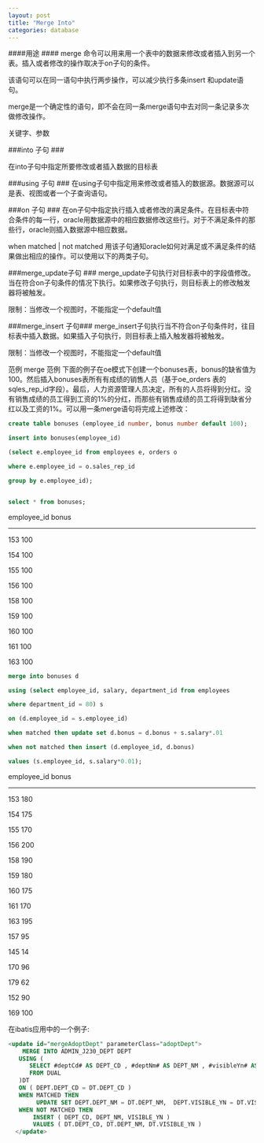```yaml
---
layout: post
title: "Merge Into"
categories: database
---
```


####用途 ####
merge 命令可以用来用一个表中的数据来修改或者插入到另一个表。插入或者修改的操作取决于on子句的条件。 

该语句可以在同一语句中执行两步操作，可以减少执行多条insert 和update语句。 

merge是一个确定性的语句，即不会在同一条merge语句中去对同一条记录多次做修改操作。 


    
关键字、参数 

###into 子句 ###

在into子句中指定所要修改或者插入数据的目标表 

###using 子句 ###
在using子句中指定用来修改或者插入的数据源。数据源可以是表、视图或者一个子查询语句。 

###on 子句 ###
在on子句中指定执行插入或者修改的满足条件。在目标表中符合条件的每一行，oracle用数据源中的相应数据修改这些行。对于不满足条件的那些行，oracle则插入数据源中相应数据。 

when matched | not matched 
用该子句通知oracle如何对满足或不满足条件的结果做出相应的操作。可以使用以下的两类子句。 

###merge_update子句 ###
merge_update子句执行对目标表中的字段值修改。当在符合on子句条件的情况下执行。如果修改子句执行，则目标表上的修改触发器将被触发。 

限制：当修改一个视图时，不能指定一个default值 

###merge_insert 子句###
merge_insert子句执行当不符合on子句条件时，往目标表中插入数据。如果插入子句执行，则目标表上插入触发器将被触发。 

限制：当修改一个视图时，不能指定一个default值 

范例 
merge 范例 
下面的例子在oe模式下创建一个bonuses表，bonus的缺省值为100。然后插入bonuses表所有有成绩的销售人员（基于oe_orders 表的sqles_rep_id字段）。最后，人力资源管理人员决定，所有的人员将得到分红。没有销售成绩的员工得到工资的1%的分红，而那些有销售成绩的员工将得到缺省分红以及工资的1%。可以用一条merge语句将完成上述修改： 
```sql
create table bonuses (employee_id number, bonus number default 100); 

insert into bonuses(employee_id) 

(select e.employee_id from employees e, orders o 

where e.employee_id = o.sales_rep_id 

group by e.employee_id); 


select * from bonuses; 
```

employee_id bonus 

----------- ---------- 

153 100 

154 100 

155 100 

156 100 

158 100 

159 100 

160 100 

161 100 

163 100 

```sql
merge into bonuses d 

using (select employee_id, salary, department_id from employees 

where department_id = 80) s 

on (d.employee_id = s.employee_id) 

when matched then update set d.bonus = d.bonus + s.salary*.01 

when not matched then insert (d.employee_id, d.bonus) 

values (s.employee_id, s.salary*0.01); 
```

employee_id bonus 

----------- ---------- 

153 180 

154 175 

155 170 

156 200 

158 190 

159 180 

160 175 

161 170 

163 195 

157 95 

145 14 

170 96 

179 62 

152 90 

169 100
 
在ibatis应用中的一个例子:
```sql
<update id="mergeAdoptDept" parameterClass="adoptDept">
    MERGE INTO ADMIN_J230_DEPT DEPT
   USING (    
      SELECT #deptCd# AS DEPT_CD , #deptNm# AS DEPT_NM , #visibleYn# AS VISIBLE_YN
      FROM DUAL
   )DT
   ON ( DEPT.DEPT_CD = DT.DEPT_CD )
   WHEN MATCHED THEN 
        UPDATE SET DEPT.DEPT_NM = DT.DEPT_NM,  DEPT.VISIBLE_YN = DT.VISIBLE_YN
   WHEN NOT MATCHED THEN      
       INSERT ( DEPT_CD, DEPT_NM, VISIBLE_YN )
       VALUES ( DT.DEPT_CD, DT.DEPT_NM, DT.VISIBLE_YN )
  </update>
```
